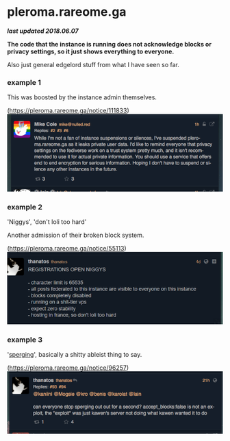 # pleroma.rareome.ga

***last updated 2018.06.07***


**The code that the instance is running does not acknowledge blocks or privacy settings, so it just shows everything to everyone.**

Also just general edgelord stuff from what I have seen so far.


### example 1

This was boosted by the instance admin themselves.

(https://pleroma.rareome.ga/notice/111833)  
![](111833.png)

### example 2
'Niggys', 'don't loli too hard'

Another admission of their broken block system.

(https://pleroma.rareome.ga/notice/55113)  
![](55113.png)



### example 3
'[sperging](https://www.urbandictionary.com/define.php?term=sperging)', basically a shitty ableist thing to say.

(https://pleroma.rareome.ga/notice/96257)  
![](96257.png)

